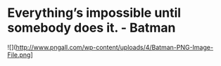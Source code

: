 # Everything’s impossible until somebody does it. - Batman

![](http://www.pngall.com/wp-content/uploads/4/Batman-PNG-Image-File.png]
